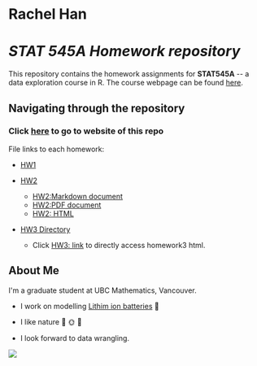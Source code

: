 # Rachel Han 
# *STAT 545A Homework repository*
This repository contains the homework assignments for __STAT545A__ -- a data exploration course in R. The course webpage can be found [here](https://stat545.stat.ubc.ca/).

## Navigating through the repository
### Click [here](https://stat545-ubc-hw-2019-20.github.io/stat545-hw-hanrach) to go to website of this repo 
File links to each homework:
- [HW1](https://github.com/STAT545-UBC-hw-2019-20/stat545-hw-hanrach/tree/master/hw1)
- [HW2](https://github.com/STAT545-UBC-hw-2019-20/stat545-hw-hanrach/tree/master/hw2)
  - [HW2:Markdown document](https://github.com/STAT545-UBC-hw-2019-20/stat545-hw-hanrach/tree/master/hw2/homework2.md)
  - [HW2:PDF document](https://github.com/STAT545-UBC-hw-2019-20/stat545-hw-hanrach/tree/master/hw2/homework2.pdf)
  - [HW2: HTML](https://github.com/STAT545-UBC-hw-2019-20/stat545-hw-hanrach/blob/master/hw2/homework2.html)
  
- [HW3 Directory](https://github.com/STAT545-UBC-hw-2019-20/stat545-hw-hanrach/tree/master/hw3)
  - Click [HW3: link](https://stat545-ubc-hw-2019-20.github.io/stat545-hw-hanrach/hw3/homework3.html) to directly access homework3 html.
  
  


## About Me
I'm a graduate student at UBC Mathematics, Vancouver. 

- I work on modelling [Lithim ion batteries](https://en.wikipedia.org/wiki/Lithium-ion_battery) :battery:
- I like nature :evergreen_tree: :sun_with_face: :hibiscus:

- I look forward to data wrangling.


![](https://media.giphy.com/media/lJNoBCvQYp7nq/giphy.gif)
